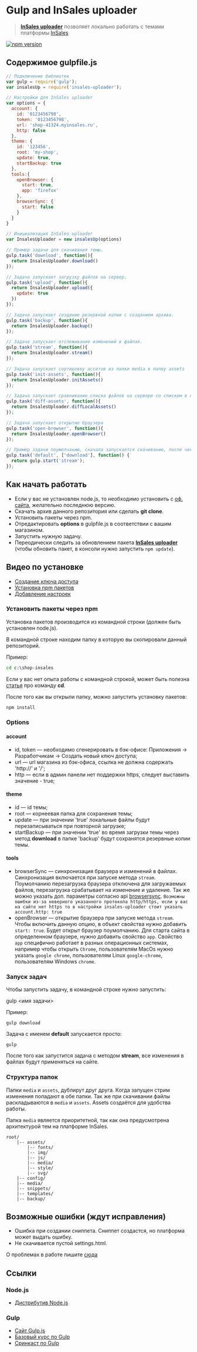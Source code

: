 # Gulp and InSales uploader

>**[InSales uploader](https://github.com/brainmurder/insales-uploader)** позволяет локально работать с темами платформы [InSales](http://www.insales.ru/)

[![npm version](https://badge.fury.io/js/insales-uploader.svg)](https://badge.fury.io/js/insales-uploader)

## Содержимое gulpfile.js

```javascript
// Подключение библиотек
var gulp = require('gulp');
var insalesUp = require('insales-uploader');

// Настройки для InSales uploader
var options = {
  account: {
    id: '0123456798',
    token: '0123456798',
    url: 'shop-41324.myinsales.ru',
    http: false
  },
  theme: {
    id: '123456',
    root: 'my-shop',
    update: true,
    startBackup: true
  },
  tools:{
    openBrowser: {
      start: true,
      app: 'firefox'
    },
    browserSync: {
      start: false
    }
  }
}

// Инициализация InSales uploader
var InsalesUploader = new insalesUp(options)

// Пример задачи для скачивания темы.
gulp.task('download', function(){
  return InsalesUploader.download()
});

// Задача запускает загрузку файлов на сервер.
gulp.task('upload', function(){
  return InsalesUploader.upload({
    update: true
  })
});

// Задача запускает создание резервной копии с созданием архива.
gulp.task('backup', function(){
  return InsalesUploader.backup()
});

// Задача запускает отслеживание изменений в файлах.
gulp.task('stream', function(){
  return InsalesUploader.stream()
});

// Задача запускает сортировку аcсетов из папки media в папку assets
gulp.task('init-assets', function(){
  return InsalesUploader.initAssets()
});

// Задача запускает сравнивание списка файлов на сервере со списком в локальной копии
gulp.task('diff-assets', function(){
  return InsalesUploader.diffLocalAssets()
});

// Задача запускает открытие браузера
gulp.task('open-browser', function(){
  return InsalesUploader.openBrowser()
});

// Пример задачи поумолчанию, сначала запускается скачивание, после чего запускаем отслеживание изменений.
gulp.task('default', ['download'], function() {
  return gulp.start('stream');
});
```

## Как начать работать

+ Если у вас не установлен node.js, то необходимо установить с [оф. сайта](https://nodejs.org/), желательно последнюю версию.
+ Скачать архив данного репозитория или сделать **git clone**.
+ Установить пакеты через npm.
+ Отредактировать **options** в gulpfile.js в соответствии с вашим магазином.
+ Запустить нужную задачу.
+ Переодически следить за обновлением пакета **[InSales uploader](https://github.com/brainmurder/insales-uploader)** (чтобы обновить пакет, в консоли нужно запустить `npm update`).

## Видео по установке

+ [Создание ключа доступа](https://youtu.be/SSUdqtJFEYE)
+ [Установка npm пакетов](https://youtu.be/A8OkEZ_Vay0)
+ [Добавление настроек](https://youtu.be/OOdUPf7__g0)

### Установить пакеты через npm

Установка пакетов производится из командной строки (должен быть установлен node.js).

В командной строке находим папку в которую вы скопировали данный репозиторий.

Пример:

```cmd
cd c:\shop-insales
```

Если у вас нет опыта работы с командной строкой, может быть полезна [статья](https://ru.wikipedia.org/wiki/Cd_(%D0%BA%D0%BE%D0%BC%D0%B0%D0%BD%D0%B4%D0%B0)) про команду **cd**.

После того как вы открыли папку, можно запустить установку пакетов:

```cmd
npm install
```

### Options
#### account
* id, token — необходимо сгенерировать в бэк-офисе: Приложения -> Разработчикам -> Создать новый ключ доступа;
* url — url магазина из бэк-офиса, ссылка не должна содержать 'http://' и '/';
* http — если в админ панели нет поддержки https, следует выставить значение - true;

#### theme
* id — id темы;
* root — корнеевая папка для сохранения темы;
* update — при значении 'true' локальные файлы будут перезаписываться при повторной загрузке;
* startBackup — при значении 'true' во время загрузки темы через метод **download** в папке 'backup' будут сохранятся резервные копии темы.

#### tools
* browserSync — синхронизация браузера и изменений в файлах. Синхронизация включается при запуске метода `stream`. Поумолчанию перезагрузка браузера отключена для загружаемых файлов, перезагрузка срабатывает на изменение и удаление. Так же можно указать доп. параметры согласно api [browsersync](https://www.browsersync.io/docs/options). `Возможны ошибки из-за неверного указанного протокола http/https, если у вас на сайте нет https то в настройки insales-uploader стоит указать account.http: true`
* openBrowser — открытие браузера при запуске метода `stream`. Чтобы включить данную опцию, в объект свойства нужно добавить `start: true`. Будет открыт браузер поумолчанию. Для старта сайта в определенном браузере, нужно добавить свойство `app`. Свойство `app` специфично работает в разных операционных системах, например чтобы открыть `Chrome`, пользователям MacOs нужно указать `google chrome`, пользователям Linux `google-chrome`, пользователям Windows `chrome`.


### Запуск задач

Чтобы запустить задачу, в командной строке нужно запустить:

gulp <имя задачи>

Пример:
```
gulp download
```

Задача с именем **default** запускается просто:

```
gulp
```

После того как запустится задача с методом **stream**, все изменения в файлах будут применяться на сайте.

### Структура папок

Папки `media` и `assets`, дублирут друг друга. Когда запущен стрим изменения попадают в обе папки. Так же при скачивании файлы раскладываются в `media` и `assets`. Assets создаётся для удобства работы.

Папка `media` является приоритетной, так как она предусмотрена архитектурой тем на платформе InSales.

```
root/
    |-- assets/
        |-- fonts/
        |-- img/
        |-- js/
        |-- media/
        |-- style/
        |-- svg/
    |-- config/
    |-- media/
    |-- snippets/
    |-- templates/
    |-- backup/
```
## Возможные ошибки (ждут исправления)

+ Ошибка при создании сниппета. Сниппет создастся, но платформа может выдать ошибку.
+ Не скачивается пустой settings.html.

О проблемах в работе пишите [сюда](https://github.com/brainmurder/InSales-uploader-gulp-test/issues)


## Ссылки

### Node.js

* [Дистрибутив Node.js](https://nodejs.org/en/download/)

### Gulp

* [Сайт Gulp.js](http://gulpjs.com/)
* [Базовый курс по Gulp](http://loftblog.ru/material/gulp-js-rabotaem-s-css-concat-minify-rename-notify-watch-dest/)
* [Сринкаст по Gulp](https://learn.javascript.ru/screencast/gulp)
